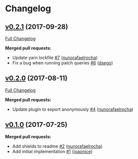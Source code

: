# Changelog

## [v0.2.1](https://github.com/seegno/objection-unique/tree/v0.2.1) (2017-09-28)
[Full Changelog](https://github.com/seegno/objection-unique/compare/v0.2.0...v0.2.1)

**Merged pull requests:**

- Update yarn lockfile [\#7](https://github.com/seegno/objection-unique/pull/7) ([nunorafaelrocha](https://github.com/nunorafaelrocha))
- Fix a bug when running patch queries [\#6](https://github.com/seegno/objection-unique/pull/6) ([dsego](https://github.com/dsego))

## [v0.2.0](https://github.com/seegno/objection-unique/tree/v0.2.0) (2017-08-11)
[Full Changelog](https://github.com/seegno/objection-unique/compare/v0.1.0...v0.2.0)

**Merged pull requests:**

- Update plugin to export anonymously [\#4](https://github.com/seegno/objection-unique/pull/4) ([nunorafaelrocha](https://github.com/nunorafaelrocha))

## [v0.1.0](https://github.com/seegno/objection-unique/tree/v0.1.0) (2017-07-25)
**Merged pull requests:**

- Add shields to readme [\#2](https://github.com/seegno/objection-unique/pull/2) ([nunorafaelrocha](https://github.com/nunorafaelrocha))
- Add initial implementation [\#1](https://github.com/seegno/objection-unique/pull/1) ([joaonice](https://github.com/joaonice))
